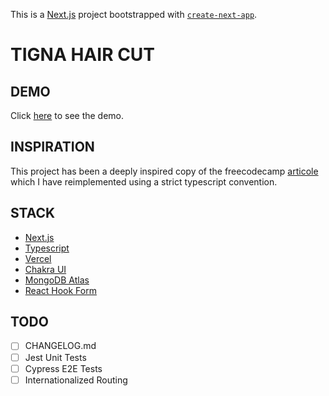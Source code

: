 This is a [Next.js](https://nextjs.org/) project bootstrapped with [`create-next-app`](https://github.com/vercel/next.js/tree/canary/packages/create-next-app).

# TIGNA HAIR CUT

## DEMO

Click [here](https://tigna-hair-cut.vercel.app/) to see the demo.

## INSPIRATION

This project has been a deeply inspired copy of the freecodecamp [articole](https://www.freecodecamp.org/news/how-to-build-a-serverless-app/?fbclid=IwAR0SSSDN2_UQFuCpjMhEQdHnvN-bt32d981-MJHTsHGnjMbPh3DsD5jDqpA) which I have reimplemented using a strict typescript convention.

## STACK

- [Next.js](https://nextjs.org/)
- [Typescript](https://www.typescriptlang.org/)
- [Vercel](https://vercel.com/)
- [Chakra UI](https://chakra-ui.com/)
- [MongoDB Atlas](https://cloud.mongodb.com/)
- [React Hook Form](https://react-hook-form.com/)

## TODO

- [ ] CHANGELOG.md
- [ ] Jest Unit Tests
- [ ] Cypress E2E Tests
- [ ] Internationalized Routing
